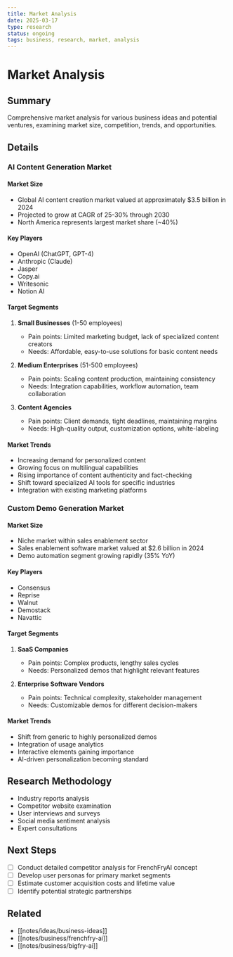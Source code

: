 ```yaml
---
title: Market Analysis
date: 2025-03-17
type: research
status: ongoing
tags: business, research, market, analysis
---
```


# Market Analysis

## Summary
Comprehensive market analysis for various business ideas and potential ventures, examining market size, competition, trends, and opportunities.

## Details

### AI Content Generation Market

#### Market Size
- Global AI content creation market valued at approximately $3.5 billion in 2024
- Projected to grow at CAGR of 25-30% through 2030
- North America represents largest market share (~40%)

#### Key Players
- OpenAI (ChatGPT, GPT-4)
- Anthropic (Claude)
- Jasper
- Copy.ai
- Writesonic
- Notion AI

#### Target Segments
1. **Small Businesses** (1-50 employees)
   - Pain points: Limited marketing budget, lack of specialized content creators
   - Needs: Affordable, easy-to-use solutions for basic content needs
   
2. **Medium Enterprises** (51-500 employees)
   - Pain points: Scaling content production, maintaining consistency
   - Needs: Integration capabilities, workflow automation, team collaboration
   
3. **Content Agencies**
   - Pain points: Client demands, tight deadlines, maintaining margins
   - Needs: High-quality output, customization options, white-labeling

#### Market Trends
- Increasing demand for personalized content
- Growing focus on multilingual capabilities
- Rising importance of content authenticity and fact-checking
- Shift toward specialized AI tools for specific industries
- Integration with existing marketing platforms

### Custom Demo Generation Market

#### Market Size
- Niche market within sales enablement sector
- Sales enablement software market valued at $2.6 billion in 2024
- Demo automation segment growing rapidly (35% YoY)

#### Key Players
- Consensus
- Reprise
- Walnut
- Demostack
- Navattic

#### Target Segments
1. **SaaS Companies**
   - Pain points: Complex products, lengthy sales cycles
   - Needs: Personalized demos that highlight relevant features
   
2. **Enterprise Software Vendors**
   - Pain points: Technical complexity, stakeholder management
   - Needs: Customizable demos for different decision-makers

#### Market Trends
- Shift from generic to highly personalized demos
- Integration of usage analytics
- Interactive elements gaining importance
- AI-driven personalization becoming standard

## Research Methodology
- Industry reports analysis
- Competitor website examination
- User interviews and surveys
- Social media sentiment analysis
- Expert consultations

## Next Steps
- [ ] Conduct detailed competitor analysis for FrenchFryAI concept
- [ ] Develop user personas for primary market segments
- [ ] Estimate customer acquisition costs and lifetime value
- [ ] Identify potential strategic partnerships

## Related
- [[notes/ideas/business-ideas]]
- [[notes/business/frenchfry-ai]]
- [[notes/business/bigfry-ai]]
